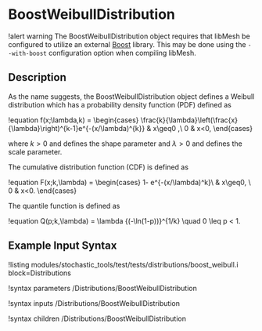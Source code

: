 # BoostWeibullDistribution

!alert warning
The BoostWeibullDistribution object requires that libMesh be configured to utilize an external
[Boost](www.boost.org) library. This may be done using the `--with-boost` configuration option
when compiling libMesh.

## Description

As the name suggests, the BoostWeibullDistribution object defines a Weibull distribution which
has a probability density function (PDF) defined as

!equation
f(x;\lambda,k) =
\begin{cases}
\frac{k}{\lambda}\left(\frac{x}{\lambda}\right)^{k-1}e^{-(x/\lambda)^{k}} & x\geq0 ,\\
0 & x<0,
\end{cases}

where $k > 0$ and defines the shape parameter and $\lambda > 0$ and defines the scale parameter.

The cumulative distribution function (CDF) is defined as

!equation
F(x;k,\lambda) =
\begin{cases}
1- e^{-(x/\lambda)^k}\ & x\geq0, \\
0 & x<0.
\end{cases}

The quantile function is defined as

!equation
Q(p;k,\lambda) = \lambda {(-\ln(1-p))}^{1/k} \quad 0 \leq p < 1.

## Example Input Syntax

!listing modules/stochastic_tools/test/tests/distributions/boost_weibull.i block=Distributions

!syntax parameters /Distributions/BoostWeibullDistribution

!syntax inputs /Distributions/BoostWeibullDistribution

!syntax children /Distributions/BoostWeibullDistribution
